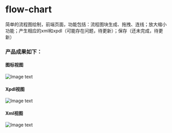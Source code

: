 # flow-chart
简单的流程图绘制，前端页面，功能包括：流程图块生成、拖拽、连线；放大缩小功能；产生相应的xml和xpdl（可能存在问题，待更新）；保存（还未完成，待更新）
### 产品成果如下：
#### 图标视图
![Image text](https://github.com/zhangyuanliang/flow-chart/blob/master/img/img_1.jpg)
#### Xpdl视图
![Image text](https://github.com/zhangyuanliang/flow-chart/blob/master/img/img_2.jpg)
#### Xml视图
![Image text](https://github.com/zhangyuanliang/flow-chart/blob/master/img/img_3.jpg)
